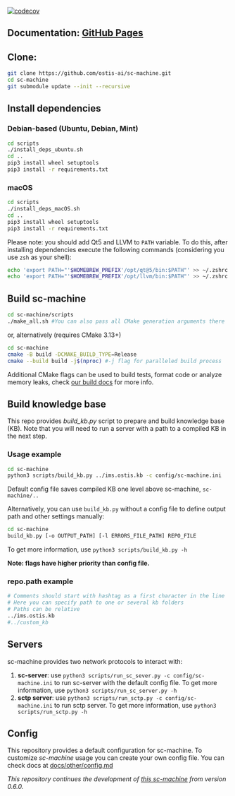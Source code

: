 [![codecov](https://codecov.io/gh/ostis-ai/sc-machine/branch/main/graph/badge.svg?token=WU8O9Z1DNL)](https://codecov.io/gh/ostis-ai/sc-machine)

## Documentation: [GitHub Pages](https://ostis-ai.github.io/sc-machine)

## Clone:

```sh
git clone https://github.com/ostis-ai/sc-machine.git
cd sc-machine
git submodule update --init --recursive
```

## Install dependencies

### Debian-based (Ubuntu, Debian, Mint)

```sh
cd scripts
./install_deps_ubuntu.sh
cd ..
pip3 install wheel setuptools
pip3 install -r requirements.txt
```

### macOS
```sh
cd scripts
./install_deps_macOS.sh
cd ..
pip3 install wheel setuptools
pip3 install -r requirements.txt
```
Please note: you should add Qt5 and LLVM to `PATH` variable. To do this, after installing dependencies execute the following commands (considering you use `zsh` as your shell):
```sh
echo 'export PATH="'$HOMEBREW_PREFIX'/opt/qt@5/bin:$PATH"' >> ~/.zshrc
echo 'export PATH="'$HOMEBREW_PREFIX'/opt/llvm/bin:$PATH"' >> ~/.zshrc
```

## Build sc-machine
```sh
cd sc-machine/scripts
./make_all.sh #You can also pass all CMake generation arguments there
```
or, alternatively (requires CMake 3.13+)
```sh
cd sc-machine
cmake -B build -DCMAKE_BUILD_TYPE=Release
cmake --build build -j$(nproc) #-j flag for paralleled build process
```
Additional CMake flags can be used to build tests, format code or analyze memory leaks, check [our build docs](docs/build/cmake-flags.md) for more info.

## Build knowledge base

This repo provides *build_kb.py* script to prepare and build knowledge base (KB). Note that you will need to run a server with a path to a compiled KB in the next step.

### Usage example
```sh
cd sc-machine
python3 scripts/build_kb.py ../ims.ostis.kb -c config/sc-machine.ini
```

Default config file saves compiled KB one level above sc-machine, `sc-machine/..`

Alternatively, you can use `build_kb.py` without a config file to define output path and other settings manually:
```sh
cd sc-machine
build_kb.py [-o OUTPUT_PATH] [-l ERRORS_FILE_PATH] REPO_FILE
```
To get more information, use `python3 scripts/build_kb.py -h`

**Note: flags have higher priority than config file.**

### repo.path example
```sh
# Comments should start with hashtag as a first character in the line
# Here you can specify path to one or several kb folders
# Paths can be relative
../ims.ostis.kb
#../custom_kb
```

## Servers

sc-machine provides two network protocols to interact with:
1. **sc-server**: use `python3 scripts/run_sc_sever.py -c config/sc-machine.ini` to run sc-server with the default config file.
  To get more information, use `python3 scripts/run_sc_server.py -h`
2. **sctp server**: use `python3 scripts/run_sctp.py -c config/sc-machine.ini` to run sctp server.
  To get more information, use `python3 scripts/run_sctp.py -h`

## Config

This repository provides a default configuration for sc-machine. To customize *sc-machine* usage you can create your own config file. You can check docs at [docs/other/config.md](docs/other/config.md)

*This repository continues the development of [this sc-machine](https://github.com/ostis-dev/sc-machine) from version 0.6.0.*
